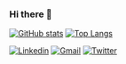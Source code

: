 ### Hi there 👋

[![GitHub stats](https://github-readme-stats.vercel.app/api?username=mertaksu&count_private=true&show_icons=true)](https://github.com/mertaksu)
[![Top Langs](https://github-readme-stats.vercel.app/api/top-langs/?username=mertaksu&layout=compact&langs_count=8)](https://github.com/mertaksu)

[![Linkedin](https://img.shields.io/badge/-LinkedIn-blue?style=flat&logo=Linkedin&logoColor=white)](https://www.linkedin.com/in/mert-aksu-0b5a9362)
[![Gmail](https://img.shields.io/badge/Gmail-D14836?style=for-the-badge&logo=gmail&logoColor=white)](mailto:mertaksu@outlook.com)
[![Twitter](https://img.shields.io/badge/Twitter-%231DA1F2.svg?style=for-the-badge&logo=Twitter&logoColor=white)](https://twitter.com/mertaksu)
<!--
**mertaksu/mertaksu** is a ✨ _special_ ✨ repository because its `README.md` (this file) appears on your GitHub profile.

Here are some ideas to get you started:

- 🔭 I’m currently working on ...
- 🌱 I’m currently learning ...
- 👯 I’m looking to collaborate on ...
- 🤔 I’m looking for help with ...
- 💬 Ask me about ...
- 📫 How to reach me: ...
- 😄 Pronouns: ...
- ⚡ Fun fact: ...
-->
